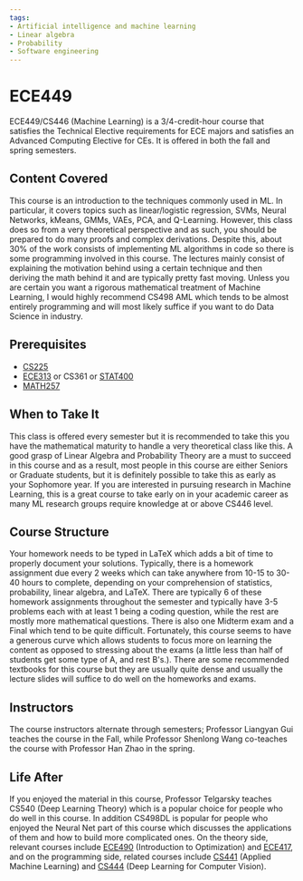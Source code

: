 ```yaml
---
tags:
- Artificial intelligence and machine learning
- Linear algebra
- Probability
- Software engineering
---
```


# ECE449

ECE449/CS446 (Machine Learning) is a 3/4-credit-hour course that satisfies the Technical Elective requirements for ECE majors and satisfies an Advanced Computing Elective for CEs. It is offered in both the fall and spring semesters.

## Content Covered

This course is an introduction to the techniques commonly used in ML. In particular, it covers topics such as linear/logistic regression, SVMs, Neural Networks, kMeans, GMMs, VAEs, PCA, and Q-Learning. However, this class does so from a very theoretical perspective and as such, you should be prepared to do many proofs and complex derivations. Despite this, about 30% of the work consists of implementing ML algorithms in code so there is some programming involved in this course. The lectures mainly consist of explaining the motivation behind using a certain technique and then deriving the math behind it and are typically pretty fast moving. Unless you are certain you want a rigorous mathematical treatment of Machine Learning, I would highly recommend CS498 AML which tends to be almost entirely programming and will most likely suffice if you want to do Data Science in industry.

## Prerequisites

- [CS225](../CS%20Course%20Offerings/CS225.md)
- [ECE313](ECE313.md) or CS361 or [STAT400](../Other%20Course%20Offerings/STAT400.md)
- [MATH257](../MATH%20Course%20Offerings/MATH257.md)

## When to Take It

This class is offered every semester but it is recommended to take this you have the mathematical maturity to handle a very theoretical class like this. A good grasp of Linear Algebra and Probability Theory are a must to succeed in this course and as a result, most people in this course are either Seniors or Graduate students, but it is definitely possible to take this as early as your Sophomore year. If you are interested in pursuing research in Machine Learning, this is a great course to take early on in your academic career as many ML research groups require knowledge at or above CS446 level.

## Course Structure

Your homework needs to be typed in LaTeX which adds a bit of time to properly document your solutions. Typically, there is a homework assignment due every 2 weeks which can take anywhere from 10-15 to 30-40 hours to complete, depending on your comprehension of statistics, probability, linear algebra, and LaTeX. There are typically 6 of these homework assignments throughout the semester and typically have 3-5 problems each with at least 1 being a coding question, while the rest are mostly more mathematical questions. There is also one Midterm exam and a Final which tend to be quite difficult. Fortunately, this course seems to have a generous curve which allows students to focus more on learning the content as opposed to stressing about the exams (a little less than half of students get some type of A, and rest B's.). There are some recommended textbooks for this course but they are usually quite dense and usually the lecture slides will suffice to do well on the homeworks and exams.

## Instructors

The course instructors alternate through semesters; Professor Liangyan Gui teaches the course in the Fall, while Professor Shenlong Wang co-teaches the course with Professor Han Zhao in the spring.

[comment]: # (## Course Tips)

## Life After

If you enjoyed the material in this course, Professor Telgarsky teaches CS540 (Deep Learning Theory) which is a popular choice for people who do well in this course. In addition CS498DL is popular for people who enjoyed the Neural Net part of this course which discusses the applications of them and how to build more complicated ones. On the theory side, relevant courses include [ECE490](ECE490.md) (Introduction to Optimization) and [ECE417](ECE417.md), and on the programming side, related courses include [CS441](../CS%20Course%20Offerings/CS441.md) (Applied Machine Learning) and [CS444](../CS%20Course%20Offerings) (Deep Learning for Computer Vision).

[comment]: # (## Infamous Topics)


[comment]: # (## Resources)